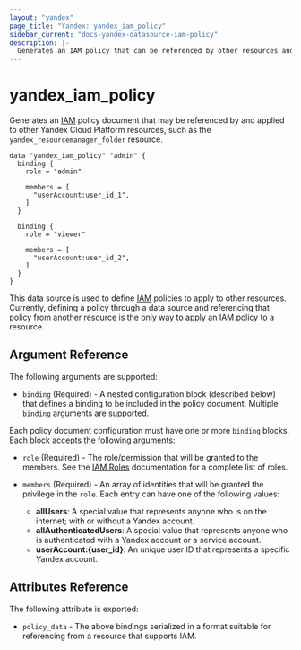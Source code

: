```yaml
---
layout: "yandex"
page_title: "Yandex: yandex_iam_policy"
sidebar_current: "docs-yandex-datasource-iam-policy"
description: |-
  Generates an IAM policy that can be referenced by other resources and applied to them.
---
```


# yandex\_iam\_policy

Generates an [IAM] policy document that may be referenced by and applied to
other Yandex Cloud Platform resources, such as the `yandex_resourcemanager_folder` resource. 


```hcl
data "yandex_iam_policy" "admin" {
  binding {
    role = "admin"

    members = [
      "userAccount:user_id_1",
    ]
  }

  binding {
    role = "viewer"

    members = [
      "userAccount:user_id_2",
    ]
  }
}
```

This data source is used to define [IAM] policies to apply to other resources.
Currently, defining a policy through a data source and referencing that policy
from another resource is the only way to apply an IAM policy to a resource.

## Argument Reference

The following arguments are supported:

* `binding` (Required) - A nested configuration block (described below)
  that defines a binding to be included in the policy document. Multiple
  `binding` arguments are supported.

Each policy document configuration must have one or more `binding` blocks. Each block accepts the following arguments:

* `role` (Required) - The role/permission that will be granted to the members.
  See the [IAM Roles] documentation for a complete list of roles.

* `members` (Required) - An array of identities that will be granted the privilege in the `role`.
  Each entry can have one of the following values:
  * **allUsers**: A special value that represents anyone who is on the internet; with or without a Yandex account.
  * **allAuthenticatedUsers**: A special value that represents anyone who is authenticated with a Yandex account or a service account.
  * **userAccount:{user_id}**: An unique user ID that represents a specific Yandex account.

## Attributes Reference

The following attribute is exported:

* `policy_data` - The above bindings serialized in a format suitable for
  referencing from a resource that supports IAM.

[IAM]: https://cloud.yandex.com/docs/iam/
[IAM Roles]: https://cloud.yandex.com/docs/iam/concepts/access-control/roles
